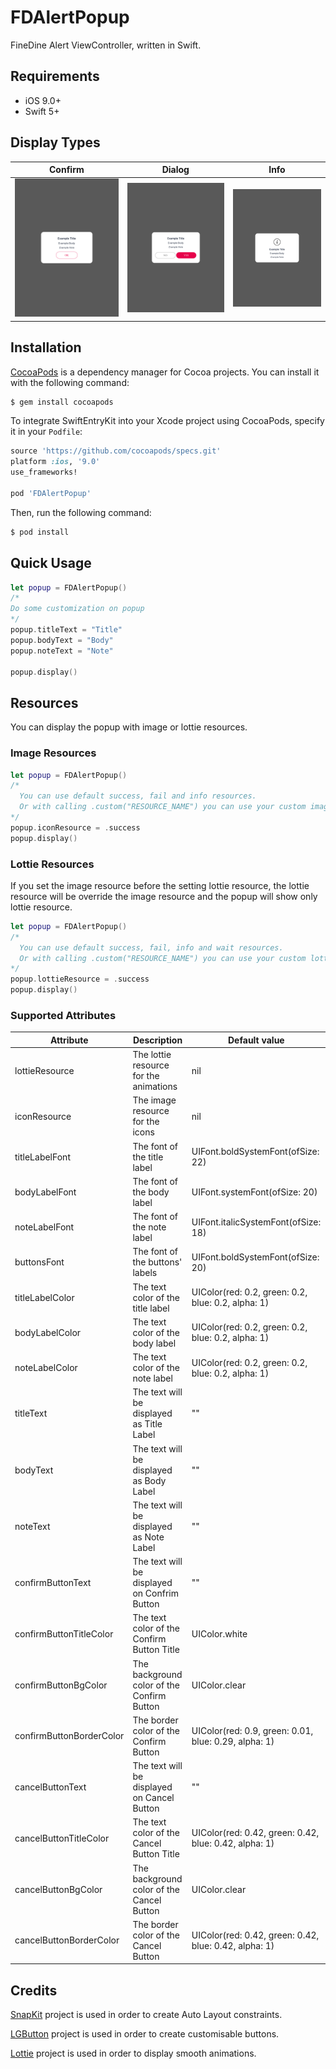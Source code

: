 # FDAlertPopup
FineDine Alert ViewController, written in Swift.

## Requirements

- iOS 9.0+
- Swift 5+

## Display Types

| Confirm | Dialog | Info |
| --- | --- | ---  |
| ![confirm_example](https://github.com/finedine/FDAlertPopup-iOS/blob/master/Media/confirmPopup.png) | ![dialog_example](https://github.com/finedine/FDAlertPopup-iOS/blob/master/Media/dialogPopup.png) | ![info_example](https://github.com/finedine/FDAlertPopup-iOS/blob/master/Media/infoPopup.png) |

## Installation

[CocoaPods](http://cocoapods.org) is a dependency manager for Cocoa projects. You can install it with the following command:

```bash
$ gem install cocoapods
```

To integrate SwiftEntryKit into your Xcode project using CocoaPods, specify it in your `Podfile`:

```ruby
source 'https://github.com/cocoapods/specs.git'
platform :ios, '9.0'
use_frameworks!

pod 'FDAlertPopup'
```

Then, run the following command:

```bash
$ pod install
```
## Quick Usage

```Swift
let popup = FDAlertPopup()
/*
Do some customization on popup
*/
popup.titleText = "Title"
popup.bodyText = "Body"
popup.noteText = "Note"

popup.display()

```
## Resources

You can display the popup with image or lottie resources.

### Image Resources

```Swift
let popup = FDAlertPopup()
/*
  You can use default success, fail and info resources.
  Or with calling .custom("RESOURCE_NAME") you can use your custom images.
*/
popup.iconResource = .success
popup.display()
```

### Lottie Resources

If you set the image resource before the setting lottie resource, the lottie resource will be override the image resource and the popup will show only lottie resource.

```Swift
let popup = FDAlertPopup()
/*
  You can use default success, fail, info and wait resources.
  Or with calling .custom("RESOURCE_NAME") you can use your custom lottie files.
*/
popup.lottieResource = .success
popup.display()
```

### Supported Attributes

| Attribute        | Description      | Default value  |
| ------------- |-------------| -----|
| lottieResource      | The lottie resource for the animations  | nil |
| iconResource      | The image resource for the icons  | nil |
| titleLabelFont      | The font of the title label  | UIFont.boldSystemFont(ofSize: 22) |
| bodyLabelFont      | The font of the body label  | UIFont.systemFont(ofSize: 20) |
| noteLabelFont      | The font of the note label  | UIFont.italicSystemFont(ofSize: 18) |
| buttonsFont      | The font of the buttons' labels  | UIFont.boldSystemFont(ofSize: 20)  |
| titleLabelColor      | The text color of the title label  | UIColor(red: 0.2, green: 0.2, blue: 0.2, alpha: 1) |
| bodyLabelColor      | The text color of the body label  | UIColor(red: 0.2, green: 0.2, blue: 0.2, alpha: 1) |
| noteLabelColor      | The text color of the note label  | UIColor(red: 0.2, green: 0.2, blue: 0.2, alpha: 1) |
| titleText      | The text will be displayed as Title Label  | "" |
| bodyText      | The text will be displayed as Body Label  | "" |
| noteText      | The text will be displayed as Note Label  | "" |
| confirmButtonText      | The text will be displayed on Confrim Button  | "" |
| confirmButtonTitleColor      | The text color of the Confirm Button Title  | UIColor.white |
| confirmButtonBgColor      | The background color of the Confirm Button  | UIColor.clear |
| confirmButtonBorderColor      | The border color of the Confirm Button  | UIColor(red: 0.9, green: 0.01, blue: 0.29, alpha: 1) |
| cancelButtonText      | The text will be displayed on Cancel Button  | "" |
| cancelButtonTitleColor      | The text color of the Cancel Button Title  | UIColor(red: 0.42, green: 0.42, blue: 0.42, alpha: 1) |
| cancelButtonBgColor      | The background color of the Cancel Button  | UIColor.clear |
| cancelButtonBorderColor      | The border color of the Cancel Button  | UIColor(red: 0.42, green: 0.42, blue: 0.42, alpha: 1) |

## Credits
[SnapKit](https://github.com/SnapKit/SnapKit) project is used in order to create Auto Layout constraints.

[LGButton](https://github.com/loregr/LGButton) project is used in order to create customisable buttons.

[Lottie](https://github.com/airbnb/lottie-ios) project is used in order to display smooth animations.
